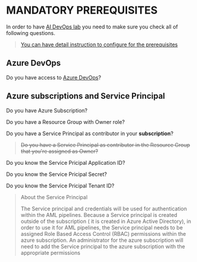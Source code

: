 # MANDATORY PREREQUISITES

In order to have [AI DevOps lab](https://github.com/gmarchet/dnnworkshop4) you need to make sure you check all of following questions.

> [You can have detail instruction to configure for the prerequisites](https://github.com/xlegend1024/azlab-ai-ops/blob/master/MandatoryLabPreReqs.pdf)

## Azure DevOps

Do you have access to [Azure DevOps](https://devops.azure.com)?

## Azure subscriptions and Service Principal

Do you have Azure Subscription?

Do you have a Resource Group with Owner role?

Do you have a Service Principal as contributor in your __subscription__?
> ~~Do you have a Service Principal as contributor in the Resource Group that you're assigned as Owner?~~

Do you know the Service Pricipal Application ID?

Do you know the Service Pricipal Secret?

Do you know the Service Pricipal Tenant ID?

> About the Service Principal
>
> The Service principal and credentials will be used for authentication within the AML pipelines.  Because a Service principal is created outside of the subscription ( it is created in Azure Active Directory), in order to use it for AML pipelines, the Service principal needs to be assigned Role Based Access Control (RBAC) permissions within the azure subscription. An administrator for the azure subscription will need to add the Service principal to the azure subscription with the appropriate permissions
>

